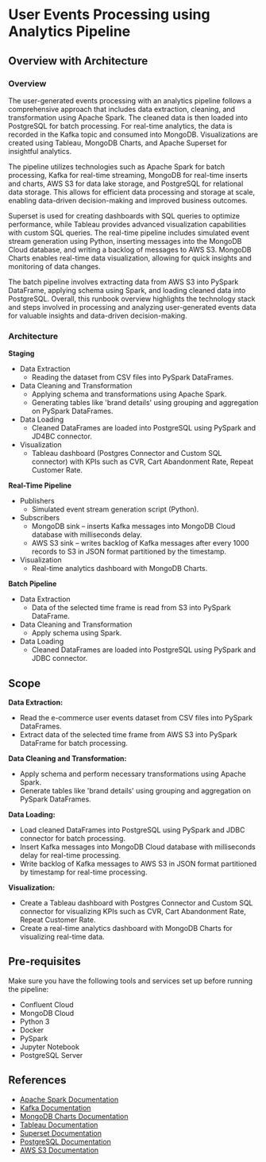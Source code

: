 # User Events Processing using Analytics Pipeline

## Overview with Architecture

### Overview
The user-generated events processing with an analytics pipeline follows a comprehensive approach that includes data extraction, cleaning, and transformation using Apache Spark. The cleaned data is then loaded into PostgreSQL for batch processing. For real-time analytics, the data is recorded in the Kafka topic and consumed into MongoDB. Visualizations are created using Tableau, MongoDB Charts, and Apache Superset for insightful analytics.

The pipeline utilizes technologies such as Apache Spark for batch processing, Kafka for real-time streaming, MongoDB for real-time inserts and charts, AWS S3 for data lake storage, and PostgreSQL for relational data storage. This allows for efficient data processing and storage at scale, enabling data-driven decision-making and improved business outcomes.

Superset is used for creating dashboards with SQL queries to optimize performance, while Tableau provides advanced visualization capabilities with custom SQL queries. The real-time pipeline includes simulated event stream generation using Python, inserting messages into the MongoDB Cloud database, and writing a backlog of messages to AWS S3. MongoDB Charts enables real-time data visualization, allowing for quick insights and monitoring of data changes.

The batch pipeline involves extracting data from AWS S3 into PySpark DataFrame, applying schema using Spark, and loading cleaned data into PostgreSQL. Overall, this runbook overview highlights the technology stack and steps involved in processing and analyzing user-generated events data for valuable insights and data-driven decision-making.

### Architecture

**Staging**
- Data Extraction
  - Reading the dataset from CSV files into PySpark DataFrames.
- Data Cleaning and Transformation
  - Applying schema and transformations using Apache Spark.
  - Generating tables like 'brand details' using grouping and aggregation on PySpark DataFrames.
- Data Loading
  - Cleaned DataFrames are loaded into PostgreSQL using PySpark and JD4BC connector.
- Visualization
  - Tableau dashboard (Postgres Connector and Custom SQL connector) with KPIs such as CVR, Cart Abandonment Rate, Repeat Customer Rate.

**Real-Time Pipeline**
- Publishers
  - Simulated event stream generation script (Python).
- Subscribers
  - MongoDB sink – inserts Kafka messages into MongoDB Cloud database with milliseconds delay.
  - AWS S3 sink – writes backlog of Kafka messages after every 1000 records to S3 in JSON format partitioned by the timestamp.
- Visualization
  - Real-time analytics dashboard with MongoDB Charts.

**Batch Pipeline**
- Data Extraction
  - Data of the selected time frame is read from S3 into PySpark DataFrame.
- Data Cleaning and Transformation
  - Apply schema using Spark.
- Data Loading
  - Cleaned DataFrames are loaded into PostgreSQL using PySpark and JDBC connector.

## Scope

**Data Extraction:**
- Read the e-commerce user events dataset from CSV files into PySpark DataFrames.
- Extract data of the selected time frame from AWS S3 into PySpark DataFrame for batch processing.

**Data Cleaning and Transformation:**
- Apply schema and perform necessary transformations using Apache Spark.
- Generate tables like 'brand details' using grouping and aggregation on PySpark DataFrames.

**Data Loading:**
- Load cleaned DataFrames into PostgreSQL using PySpark and JDBC connector for batch processing.
- Insert Kafka messages into MongoDB Cloud database with milliseconds delay for real-time processing.
- Write backlog of Kafka messages to AWS S3 in JSON format partitioned by timestamp for real-time processing.

**Visualization:**
- Create a Tableau dashboard with Postgres Connector and Custom SQL connector for visualizing KPIs such as CVR, Cart Abandonment Rate, Repeat Customer Rate.
- Create a real-time analytics dashboard with MongoDB Charts for visualizing real-time data.

## Pre-requisites

Make sure you have the following tools and services set up before running the pipeline:

- Confluent Cloud
- MongoDB Cloud
- Python 3
- Docker
- PySpark
- Jupyter Notebook
- PostgreSQL Server

## References

- [Apache Spark Documentation](https://spark.apache.org/docs/latest/)
- [Kafka Documentation](https://kafka.apache.org/documentation/)
- [MongoDB Charts Documentation](https://docs.mongodb.com/charts/)
- [Tableau Documentation](https://help.tableau.com/current/pro/desktop/en-us/dashboards.htm)
- [Superset Documentation](https://superset.apache.org/docs/)
- [PostgreSQL Documentation](https://www.postgresql.org/docs/)
- [AWS S3 Documentation](https://aws.amazon.com/s3/)
